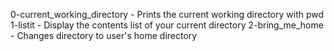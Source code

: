 0-current_working_directory - Prints the current working directory with pwd
1-listit - Display the contents list of your current directory
2-bring_me_home - Changes directory to user's home directory
